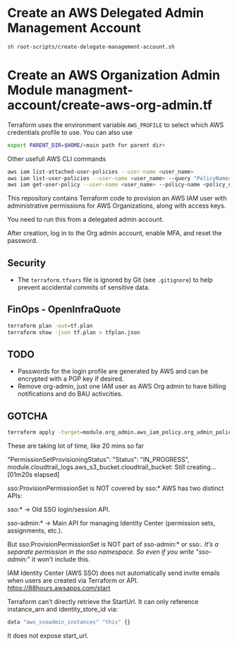 
# Create an AWS Delegated Admin Management Account  
```bash
sh root-scripts/create-delegate-management-account.sh
```
# Create an AWS Organization Admin Module **managment-account/create-aws-org-admin.tf**  

Terraform uses the environment variable `AWS_PROFILE` to select which AWS credentials profile to use.
You can also use 
```bash
export PARENT_DIR=$HOME/<main path for parent dir>
```
Other usefull AWS CLI commands 
```bash
aws iam list-attached-user-policies --user-name <user_name>
aws iam list-user-policies --user-name <user_name> --query "PolicyNames" --output text
aws iam get-user-policy --user-name <user_name> --policy-name <policy_name>
```
This repository contains Terraform code to provision an AWS IAM user with administrative permissions for AWS Organizations, along with access keys.

You need to run this from a delegated admin account.

After creation, log in to the Org admin account, enable MFA, and reset the password.

## Security

- The `terraform.tfvars` file is ignored by Git (see `.gitignore`) to help prevent accidental commits of sensitive data.

## FinOps - OpenInfraQuote
```bash
terraform plan -out=tf.plan
terraform show -json tf.plan > tfplan.json
```
## TODO
- Passwords for the login profile are generated by AWS and can be encrypted with a PGP key if desired.
- Remove org-admin, just one IAM user as AWS Org admin to have billing notifications and do BAU activcities. 

## GOTCHA
```bash
terraform apply -target=module.org_admin.aws_iam_policy.org_admin_policy
```

These are taking lot of time, like 20 mins so far

"PermissionSetProvisioningStatus": 
        "Status": "IN_PROGRESS",
module.cloudtrail_logs.aws_s3_bucket.cloudtrail_bucket: Still creating... [01m20s elapsed]

sso:ProvisionPermissionSet is NOT covered by sso:*
AWS has two distinct APIs:

sso:* → Old SSO login/session API.

sso-admin:* → Main API for managing Identity Center (permission sets, assignments, etc.).

But sso:ProvisionPermissionSet is NOT part of sso-admin:* or sso:*.
It’s a separate permission in the sso namespace.
So even if you write "sso-admin:*" it won’t include this.

 IAM Identity Center (AWS SSO) does not automatically send invite emails when users are created via Terraform or API.
 https://88hours.awsapps.com/start

 Terraform can’t directly retrieve the StartUrl. It can only reference instance_arn and identity_store_id via:
```bash
data "aws_ssoadmin_instances" "this" {}
```
It does not expose start_url.
